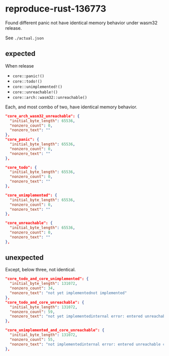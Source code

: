 # reproduce-rust-136773

Found different panic not have identical memory behavior under wasm32 release.

See `./actual.json`

## expected

When release

- `core::panic!()`
- `core::todo!()`
- `core::unimplemented!()`
- `core::unreachable!()`
- `core::arch::wasm32::unreachable()`

Each, and most combo of two, have identical memory behavior.

```json
"core_arch_wasm32_unreachable": {
  "initial_byte_length": 65536,
  "nonzero_count": 0,
  "nonzero_text": ""
},
"core_panic": {
  "initial_byte_length": 65536,
  "nonzero_count": 0,
  "nonzero_text": ""
},
```

```json
"core_todo": {
  "initial_byte_length": 65536,
  "nonzero_count": 0,
  "nonzero_text": ""
},
```

```json
"core_unimplemented": {
  "initial_byte_length": 65536,
  "nonzero_count": 0,
  "nonzero_text": ""
},
```

```json
"core_unreachable": {
  "initial_byte_length": 65536,
  "nonzero_count": 0,
  "nonzero_text": ""
},
```

## unexpected

Except, below three, not identical.

```json
"core_todo_and_core_unimplemented": {
  "initial_byte_length": 131072,
  "nonzero_count": 34,
  "nonzero_text": "not yet implementednot implemented"
},
"core_todo_and_core_unreachable": {
  "initial_byte_length": 131072,
  "nonzero_count": 59,
  "nonzero_text": "not yet implementedinternal error: entered unreachable code"
},
```

```json
"core_unimplemented_and_core_unreachable": {
  "initial_byte_length": 131072,
  "nonzero_count": 55,
  "nonzero_text": "not implementedinternal error: entered unreachable code"
},
```
